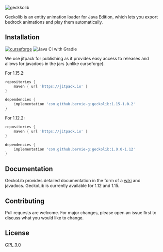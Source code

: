![geckkolib](https://i.softwarelocker.net/geckolib.png)

Geckolib is an entity animation loader for Java Edition, which lets you export bedrock animations and play them automatically.

## Installation
[![curseforge](http://cf.way2muchnoise.eu/versions/geckolib.svg)](https://www.curseforge.com/minecraft/mc-mods/geckolib)
![Java CI with Gradle](https://github.com/bernie-g/geckolib/workflows/Java%20CI%20with%20Gradle/badge.svg?branch=develop)

We use jitpack for publishing as it provides easy access to releases and allows for javadocs in the jars (unlike curseforge).

For 1.15.2:
```gradle
repositories {
    maven { url 'https://jitpack.io' }
}

dependencies {
    implementation 'com.github.bernie-g:geckolib:1.15-1.0.2'
}
```

For 1.12.2:
```gradle
repositories {
    maven { url 'https://jitpack.io' }
}

dependencies {
    implementation 'com.github.bernie-g:geckolib:1.0.0-1.12'
}
```
## Documentation
GeckoLib provides detailed documentation in the form of a [wiki](https://github.com/bernie-g/geckolib/wiki) and javadocs. GeckoLib is currently available for 1.12 and 1.15.

## Contributing
Pull requests are welcome. For major changes, please open an issue first to discuss what you would like to change.



## License
[GPL 3.0](https://choosealicense.com/licenses/gpl-3.0/)
